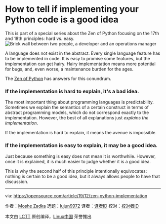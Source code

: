 [#]: collector: (lujun9972)
[#]: translator: ( )
[#]: reviewer: ( )
[#]: publisher: ( )
[#]: url: ( )
[#]: subject: (How to tell if implementing your Python code is a good idea)
[#]: via: (https://opensource.com/article/19/12/zen-python-implementation)
[#]: author: (Moshe Zadka https://opensource.com/users/moshez)

How to tell if implementing your Python code is a good idea
======
This is part of a special series about the Zen of Python focusing on the
17th and 18th principles: hard vs. easy.
![Brick wall between two people, a developer and an operations manager][1]

A language does not exist in the abstract. Every single language feature has to be implemented in code. It is easy to promise some features, but the implementation can get hairy. Hairy implementation means more potential for bugs, and, even worse, a maintenance burden for the ages.

The [Zen of Python][2] has answers for this conundrum.

### If the implementation is hard to explain, it's a bad idea.

The most important thing about programming languages is predictability. Sometimes we explain the semantics of a certain construct in terms of abstract programming models, which do not correspond exactly to the implementation. However, the best of all explanations just _explains the implementation_.

If the implementation is hard to explain, it means the avenue is impossible.

### If the implementation is easy to explain, it may be a good idea.

Just because something is easy does not mean it is worthwhile. However, once it is explained, it is much easier to judge whether it is a good idea.

This is why the second half of this principle intentionally equivocates: nothing is certain to be a good idea, but it always allows people to have that discussion.

--------------------------------------------------------------------------------

via: https://opensource.com/article/19/12/zen-python-implementation

作者：[Moshe Zadka][a]
选题：[lujun9972][b]
译者：[译者ID](https://github.com/译者ID)
校对：[校对者ID](https://github.com/校对者ID)

本文由 [LCTT](https://github.com/LCTT/TranslateProject) 原创编译，[Linux中国](https://linux.cn/) 荣誉推出

[a]: https://opensource.com/users/moshez
[b]: https://github.com/lujun9972
[1]: https://opensource.com/sites/default/files/styles/image-full-size/public/lead-images/devops_confusion_wall_questions.png?itok=zLS7K2JG (Brick wall between two people, a developer and an operations manager)
[2]: https://www.python.org/dev/peps/pep-0020/

